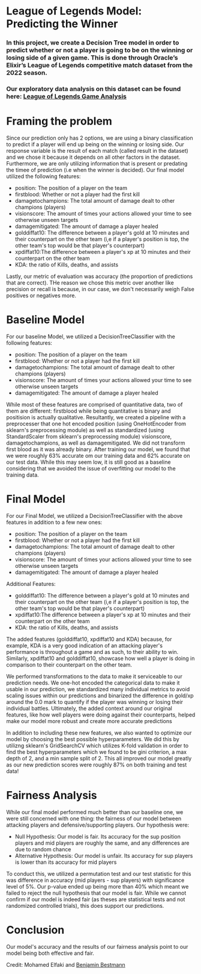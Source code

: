 # League of Legends Model: Predicting the Winner


### In this project, we create a Decision Tree model in order to predict whether or not a player is going to be on the winning or losing side of a given game. This is done through Oracle’s Elixir’s League of Legends competitive match dataset from the 2022 season.

### Our exploratory data analysis on this dataset can be found here: [League of Legends Game Analysis](https://benjaminbestmann.github.io/League-of-Legends-Project/)

# Framing the problem

Since our prediction only has 2 options, we are using a binary classification to predict if a player will end up being on the winning or losing side. Our response variable is the result of each match (called result in the dataset) and we chose it because it depends on all other factors in the dataset. Furthermore, we are only utilizing information that is present or predating the timee of prediction (i.e when the winner is decided). Our final model utilized the following features: 

   - position: The position of a player on the team 
   - firstblood: Whether or not a player had the first kill
   - damagetochampions: The total amount of damage dealt to other champions (players)
   - visionscore: The amount of times your actions allowed your time to see otherwise unseen targets
   - damagemitigated: The amount of damage a player healed
   - golddiffat10: The difference between a player's gold at 10 minutes and their counterpart on the other team (i,e if a player's position is top, the other team's top would be that player's counterpart)
   - xpdiffat10:The difference between a player's xp at 10 minutes and their counterpart on the other team 
   - KDA: the ratio of Kills, deaths, and assists

Lastly, our metric of evaluation was accuracy (the proportion of predictions that are correct). THe reason we chose this metric over another like precision or recall is because, in our case, we don't necessarily weigh False positives or negatives more. 

# Baseline Model

For our baseline Model, we utilized a DecisionTreeClassifier with the following features: 

   - position: The position of a player on the team 
   - firstblood: Whether or not a player had the first kill
   - damagetochampions: The total amount of damage dealt to other champions (players)
   - visionscore: The amount of times your actions allowed your time to see otherwise unseen targets
   - damagemitigated: The amount of damage a player healed

While most of these features are comprised of quantitative data, two of them are different: firstblood while being quantitative is binary and positision is actually qualitative. Resultantly, we created a pipeline with a preprocesser that one hot encoded position (using OneHotEncoder from sklearn's preprocessing module) as well as standardized (using StandardScaler from sklearn's preprocessing module) visionscore, damagetochampions, as well as damagemitigated. We did not transform first blood as it was already binary. After training our model, we found that we were roughly 63% accurate om our training data and 62% accurate on our test data. While this may seem low, it is still good as a baseline considering that we avoided the issue of overfitting our model to the training data. 

# Final Model

For our Final Model, we utilized a DecisionTreeClassifier with the above features in addition to a few new ones: 

   - position: The position of a player on the team 
   - firstblood: Whether or not a player had the first kill
   - damagetochampions: The total amount of damage dealt to other champions (players)
   - visionscore: The amount of times your actions allowed your time to see otherwise unseen targets
   - damagemitigated: The amount of damage a player healed

   Additional Features:

   - golddiffat10: The difference between a player's gold at 10 minutes and their counterpart on the other team (i,e if a player's position is top, the other team's top would be that player's counterpart)
   - xpdiffat10:The difference between a player's xp at 10 minutes and their counterpart on the other team 
   - KDA: the ratio of Kills, deaths, and assists

The added features (golddiffat10, xpdiffat10 and KDA) because, for example, KDA is a very good indication of an attacking player's performance is throughout a game and as such, to their ability to win. Similarly, xpdiffat10 and golddiffat10, showcase how well a player is doing in comparison to their counterpart on the other team.

We performed transformations to the data to make it serviceable to our prediction needs. We one-hot encoded the categorical data to make it usable in our prediction, we standardized many individual metrics to avoid scaling issues within our predictions and binarized the difference in gold/xp around the 0.0 mark to quantify if the player was winning or losing their individual battles. Ultimately, the added context around our original features, like how well players were doing against their counterparts, helped make our model more robust and create more accurate predictions

In addition to including these new features, we also wanted to optimize our model by choosing the best possible hyperparameters. We did this by utilizng sklearn's GridSearchCV which utilizes K-fold validation in order to find the best hyperparameters which we found to be gini criterion, a max depth of 2, and a min sample split of 2. This all improved our model greatly as our new prediction scores were roughly 87% on both training and test data!


# Fairness Analysis

While our final model performed much better than our baseline one, we were still concerned with one thing: the fairness of our model between attacking players and defensive/supporting players. Our hypothesis were: 

   - Null Hypothesis: Our model is fair. Its accuracy for the sup position players and mid players are roughly the same, and any differences are due to random chance
   - Alternative Hypothesis:  Our model is unfair. Its accuracy for sup players is lower than its accuracy for mid players

To conduct this, we utilized a permutation test and our test statistic for this was difference in accuracy (mid players - sup players) with significance level of 5%. Our p-value ended up being more than 40% which meant we failed to reject the null hypothesis that our model is fair. While we cannot confirm if our model is indeed fair (as theses are statistical tests and not randomized controlled trials), this does support our predictions. 

# Conclusion

Our model's accuracy and the results of our fairness analysis point to our model being both effective and fair. 


Credit: Mohamed Elfaki and [Benjamin Bestmann](https://github.com/benjaminbestmann)